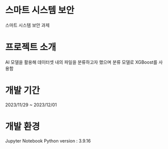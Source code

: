 # 스마트 시스템 보안
스마트 시스템 보안 과제

# 프로젝트 소개
AI 모델을 활용해 데이터셋 내의 파일을 분류하고자 했으며 분류 모델로 XGBoost를 사용함 

# 개발 기간
2023/11/29 ~ 2023/12/01

# 개발 환경
Jupyter Notebook
Python version : 3.9.16
